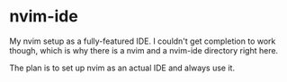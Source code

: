 # nvim-ide

My nvim setup as a fully-featured IDE. I couldn't get completion to work though, which is why there is a nvim and a nvim-ide directory right here.

The plan is to set up nvim as an actual IDE and always use it.
